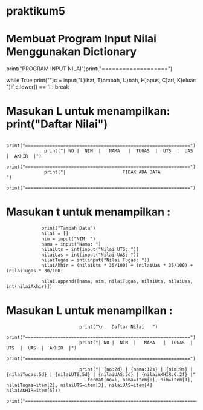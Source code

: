 # praktikum5


# Membuat Program Input Nilai Menggunakan Dictionary

print("PROGRAM INPUT NILAI")print("===================")

while True:print("")c = input("L)ihat, T)ambah, U)bah, H)apus, C)ari, K)eluar: ")if c.lower() == 'l': break

# Masukan L untuk menampilkan: print("Daftar Nilai")
                  print("=============================================================")
                  print("| NO |  NIM  |   NAMA   |  TUGAS  |  UTS  |  UAS  |  AKHIR  |")
                  print("=============================================================")
                  print("|                     TIDAK ADA DATA                         ")
                  print("=============================================================")
# Masukan t untuk menampilkan :
                 print("Tambah Data")
                 nilai = []
                 nim = input("NIM: ")
                 nama = input("Nama: ")
                 nilaiUts = int(input("Nilai UTS: "))
                 nilaiUas = int(input("Nilai UAS: "))
                 nilaiTugas = int(input("Nilai Tugas: "))
                 nilaiAkhir = (nilaiUts * 35/100) + (nilaiUas * 35/100) + (nilaiTugas * 30/100)

                 nilai.append([nama, nim, nilaiTugas, nilaiUts, nilaiUas, int(nilaiAkhir)])

# Masukan L untuk menampilkan :
                               print("\n   Daftar Nilai   ")
                               print("=============================================================")
                               print("| NO |  NIM  |   NAMA   |  TUGAS  |  UTS  |  UAS  |  AKHIR  |")
                               print("=============================================================")

                               print("| {no:2d} | {nama:12s} | {nim:9s} | {nilaiTugas:5d} | {nilaiUTS:5d} | {nilaiUAS:5d} | {nilaiAKHIR:6.2f} |"
                                 .format(no=i, nama=item[0], nim=item[1], nilaiTugas=item[2], nilaiUTS=item[3], nilaiUAS=item[4] nilaiAKHIR=item[5]))
                               print("======================================================================")

